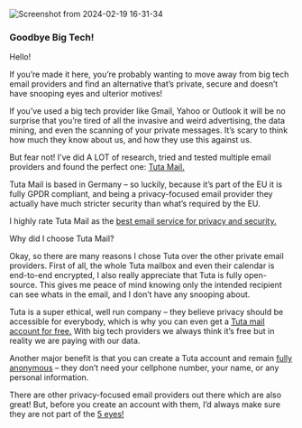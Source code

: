 
![Screenshot from 2024-02-19 16-31-34](https://github.com/LB56745/LB56745.github.io/assets/160507147/3c89143a-6ded-4a8c-98d2-aa47170c13ef)


### **Goodbye Big Tech!**

Hello! 

If you’re made it here, you’re probably wanting to move away from big tech email providers and find an alternative that’s private, secure and doesn’t have snooping eyes and ulterior motives! 

If you’ve used a big tech provider like Gmail, Yahoo or Outlook it will be no surprise that you’re tired of all the invasive and weird advertising, the data mining, and even the scanning of your private messages. It’s scary to think how much they know about us, and how they use this against us. 

But fear not! I’ve did A LOT of research, tried and tested multiple email providers and found the perfect one: [Tuta Mail.](https://tuta.com/) 

Tuta Mail is based in Germany – so luckily, because it’s part of the EU it is fully GPDR compliant, and being a privacy-focused email provider they actually have much stricter security than what’s required by the EU. 
 
I highly rate Tuta Mail as the [best email service for privacy and security.](https://tuta.com/blog/best-private-email-service)

Why did I choose Tuta Mail?

Okay, so there are many reasons I chose Tuta over the other private email providers. First of all, the whole Tuta mailbox and even their calendar is end-to-end encrypted, I also really appreciate that Tuta is fully open-source. This gives me peace of mind knowing only the intended recipient can see whats in the email, and I don’t have any snooping about. 

Tuta is a super ethical, well run company – they believe privacy should be accessible for everybody, which is why you can even get a [Tuta mail account for free.](https://tuta.com/blog/best-free-email-accounts) With big tech providers we always think it’s free but in reality we are paying with our data. 

Another major benefit is that you can create a Tuta account and remain [fully anonymous](https://tuta.com/blog/anonymous-email/) – they don’t need your cellphone number, your name, or any personal information. 


There are other privacy-focused email providers out there which are also great! But, before you create an account with them, I’d always make sure they are not part of the [5 eyes!](https://tuta.com/blog/posts/fourteen-eyes-countries)
